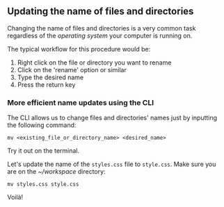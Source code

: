 ## Updating the name of files and directories

Changing the name of files and directories is a very common task regardless of the _operating system_ your computer is running on.

The typical workflow for this procedure would be: 

1. Right click on the file or directory you want to rename
2. Click on the 'rename' option or similar
3. Type the desired name 
4. Press the return key

### More efficient name updates using the CLI

The CLI allows us to change files and directories' names just by inputting the following command:

```
mv <existing_file_or_directory_name> <desired_name>
```

Try it out on the terminal.

Let's update the name of the `styles.css` file to `style.css`. Make sure you are on the _~/workspace_ directory:

```
mv styles.css style.css
```

Voilà!